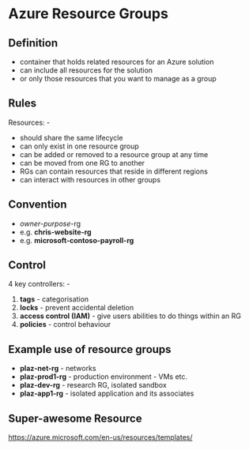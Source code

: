 # Azure Resource Groups

## Definition

* container that holds related resources for an Azure solution
* can include all resources for the solution 
* or only those resources that you want to manage as a group

## Rules

Resources: -
* should share the same lifecycle
* can only exist in one resource group
* can be added or removed to a resource group at any time
* can be moved from one RG to another
* RGs can contain resources that reside in different regions
* can interact with resources in other groups

## Convention

* *owner*-*purpose*-rg
* e.g. **chris-website-rg**
* e.g. **microsoft-contoso-payroll-rg**

## Control

4 key controllers: -

1. **tags** - categorisation
2. **locks** - prevent accidental deletion
3. **access control (IAM)** - give users abilities to do things within an RG
4. **policies** - control behaviour

## Example use of resource groups

* **plaz-net-rg** - networks
* **plaz-prod1-rg** - production environment - VMs etc.
* **plaz-dev-rg** - research RG, isolated sandbox
* **plaz-app1-rg** - isolated application and its associates

## Super-awesome Resource

https://azure.microsoft.com/en-us/resources/templates/

